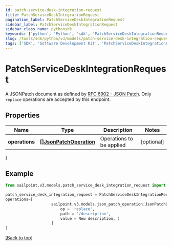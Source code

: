 ```yaml
---
id: patch-service-desk-integration-request
title: PatchServiceDeskIntegrationRequest
pagination_label: PatchServiceDeskIntegrationRequest
sidebar_label: PatchServiceDeskIntegrationRequest
sidebar_class_name: pythonsdk
keywords: ['python', 'Python', 'sdk', 'PatchServiceDeskIntegrationRequest', 'PatchServiceDeskIntegrationRequest'] 
slug: /tools/sdk/python/v3/models/patch-service-desk-integration-request
tags: ['SDK', 'Software Development Kit', 'PatchServiceDeskIntegrationRequest', 'PatchServiceDeskIntegrationRequest']
---
```


# PatchServiceDeskIntegrationRequest

A JSONPatch document as defined by [RFC 6902 - JSON Patch](https://tools.ietf.org/html/rfc6902).  Only `replace` operations are accepted by this endpoint.

## Properties

Name | Type | Description | Notes
------------ | ------------- | ------------- | -------------
**operations** | [**[]JsonPatchOperation**](json-patch-operation) | Operations to be applied | [optional] 
}

## Example

```python
from sailpoint.v3.models.patch_service_desk_integration_request import PatchServiceDeskIntegrationRequest

patch_service_desk_integration_request = PatchServiceDeskIntegrationRequest(
operations=[
                    sailpoint.v3.models.json_patch_operation.JsonPatchOperation(
                        op = 'replace', 
                        path = '/description', 
                        value = New description, )
                    ]
)

```
[[Back to top]](#) 

